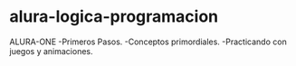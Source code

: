 # alura-logica-programacion
ALURA-ONE
-Primeros Pasos.
-Conceptos primordiales. 
-Practicando con juegos y animaciones.
